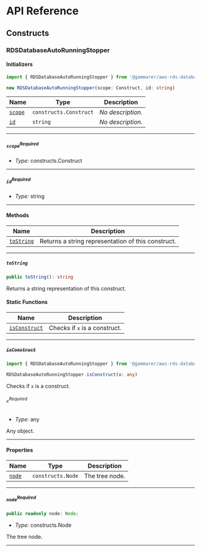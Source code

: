 # API Reference <a name="API Reference" id="api-reference"></a>

## Constructs <a name="Constructs" id="Constructs"></a>

### RDSDatabaseAutoRunningStopper <a name="RDSDatabaseAutoRunningStopper" id="@gammarer/aws-rds-database-auto-running-stopper.RDSDatabaseAutoRunningStopper"></a>

#### Initializers <a name="Initializers" id="@gammarer/aws-rds-database-auto-running-stopper.RDSDatabaseAutoRunningStopper.Initializer"></a>

```typescript
import { RDSDatabaseAutoRunningStopper } from '@gammarer/aws-rds-database-auto-running-stopper'

new RDSDatabaseAutoRunningStopper(scope: Construct, id: string)
```

| **Name** | **Type** | **Description** |
| --- | --- | --- |
| <code><a href="#@gammarer/aws-rds-database-auto-running-stopper.RDSDatabaseAutoRunningStopper.Initializer.parameter.scope">scope</a></code> | <code>constructs.Construct</code> | *No description.* |
| <code><a href="#@gammarer/aws-rds-database-auto-running-stopper.RDSDatabaseAutoRunningStopper.Initializer.parameter.id">id</a></code> | <code>string</code> | *No description.* |

---

##### `scope`<sup>Required</sup> <a name="scope" id="@gammarer/aws-rds-database-auto-running-stopper.RDSDatabaseAutoRunningStopper.Initializer.parameter.scope"></a>

- *Type:* constructs.Construct

---

##### `id`<sup>Required</sup> <a name="id" id="@gammarer/aws-rds-database-auto-running-stopper.RDSDatabaseAutoRunningStopper.Initializer.parameter.id"></a>

- *Type:* string

---

#### Methods <a name="Methods" id="Methods"></a>

| **Name** | **Description** |
| --- | --- |
| <code><a href="#@gammarer/aws-rds-database-auto-running-stopper.RDSDatabaseAutoRunningStopper.toString">toString</a></code> | Returns a string representation of this construct. |

---

##### `toString` <a name="toString" id="@gammarer/aws-rds-database-auto-running-stopper.RDSDatabaseAutoRunningStopper.toString"></a>

```typescript
public toString(): string
```

Returns a string representation of this construct.

#### Static Functions <a name="Static Functions" id="Static Functions"></a>

| **Name** | **Description** |
| --- | --- |
| <code><a href="#@gammarer/aws-rds-database-auto-running-stopper.RDSDatabaseAutoRunningStopper.isConstruct">isConstruct</a></code> | Checks if `x` is a construct. |

---

##### ~~`isConstruct`~~ <a name="isConstruct" id="@gammarer/aws-rds-database-auto-running-stopper.RDSDatabaseAutoRunningStopper.isConstruct"></a>

```typescript
import { RDSDatabaseAutoRunningStopper } from '@gammarer/aws-rds-database-auto-running-stopper'

RDSDatabaseAutoRunningStopper.isConstruct(x: any)
```

Checks if `x` is a construct.

###### `x`<sup>Required</sup> <a name="x" id="@gammarer/aws-rds-database-auto-running-stopper.RDSDatabaseAutoRunningStopper.isConstruct.parameter.x"></a>

- *Type:* any

Any object.

---

#### Properties <a name="Properties" id="Properties"></a>

| **Name** | **Type** | **Description** |
| --- | --- | --- |
| <code><a href="#@gammarer/aws-rds-database-auto-running-stopper.RDSDatabaseAutoRunningStopper.property.node">node</a></code> | <code>constructs.Node</code> | The tree node. |

---

##### `node`<sup>Required</sup> <a name="node" id="@gammarer/aws-rds-database-auto-running-stopper.RDSDatabaseAutoRunningStopper.property.node"></a>

```typescript
public readonly node: Node;
```

- *Type:* constructs.Node

The tree node.

---





